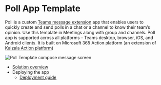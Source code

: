 # Poll App Template

Poll is a custom [Teams message extension](https://docs.microsoft.com/en-us/microsoftteams/platform/messaging-extensions/what-are-messaging-extensions) app that enables users to quickly create and send polls in a chat or a channel to know their team’s opinion. Use this template in Meetings along with group and channels. Poll app is supported across all platforms – Teams desktop, browser, iOS, and Android clients. It is built on Microsoft 365 Action platform (an extension of [Kaizala Action platform](https://docs.microsoft.com/en-us/kaizala/developer-platform))

![Poll Template compose message screen](./images/PollTemplateCompose.png)

* [Solution overview](Solution-overview.md)
* Deploying the app
    * [Deployment guide](Deployment-guide.md)